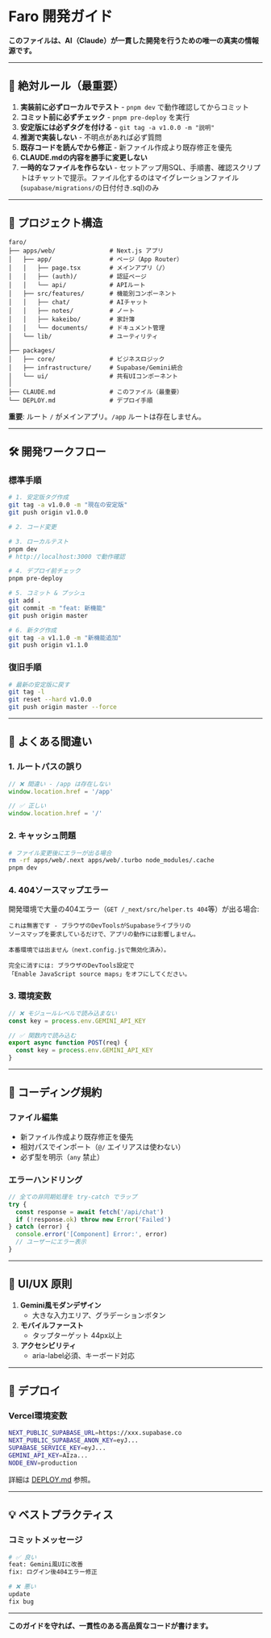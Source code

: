 # Faro 開発ガイド

**このファイルは、AI（Claude）が一貫した開発を行うための唯一の真実の情報源です。**

---

## 🎯 絶対ルール（最重要）

1. **実装前に必ずローカルでテスト** - `pnpm dev` で動作確認してからコミット
2. **コミット前に必ずチェック** - `pnpm pre-deploy` を実行
3. **安定版には必ずタグを付ける** - `git tag -a v1.0.0 -m "説明"`
4. **推測で実装しない** - 不明点があれば必ず質問
5. **既存コードを読んでから修正** - 新ファイル作成より既存修正を優先
6. **CLAUDE.mdの内容を勝手に変更しない**
7. **一時的なファイルを作らない** - セットアップ用SQL、手順書、確認スクリプトはチャットで提示。ファイル化するのはマイグレーションファイル(`supabase/migrations/`の日付付き.sql)のみ

---

## 📁 プロジェクト構造

```
faro/
├── apps/web/               # Next.js アプリ
│   ├── app/                # ページ（App Router）
│   │   ├── page.tsx        # メインアプリ（/）
│   │   ├── (auth)/         # 認証ページ
│   │   └── api/            # APIルート
│   ├── src/features/       # 機能別コンポーネント
│   │   ├── chat/           # AIチャット
│   │   ├── notes/          # ノート
│   │   ├── kakeibo/        # 家計簿
│   │   └── documents/      # ドキュメント管理
│   └── lib/                # ユーティリティ
│
├── packages/
│   ├── core/               # ビジネスロジック
│   ├── infrastructure/     # Supabase/Gemini統合
│   └── ui/                 # 共有UIコンポーネント
│
├── CLAUDE.md               # このファイル（最重要）
└── DEPLOY.md               # デプロイ手順
```

**重要**: ルート `/` がメインアプリ。`/app` ルートは存在しません。

---

## 🛠️ 開発ワークフロー

### 標準手順

```bash
# 1. 安定版タグ作成
git tag -a v1.0.0 -m "現在の安定版"
git push origin v1.0.0

# 2. コード変更

# 3. ローカルテスト
pnpm dev
# http://localhost:3000 で動作確認

# 4. デプロイ前チェック
pnpm pre-deploy

# 5. コミット & プッシュ
git add .
git commit -m "feat: 新機能"
git push origin master

# 6. 新タグ作成
git tag -a v1.1.0 -m "新機能追加"
git push origin v1.1.0
```

### 復旧手順

```bash
# 最新の安定版に戻す
git tag -l
git reset --hard v1.0.0
git push origin master --force
```

---

## 🚫 よくある間違い

### 1. ルートパスの誤り

```typescript
// ❌ 間違い - /app は存在しない
window.location.href = '/app'

// ✅ 正しい
window.location.href = '/'
```

### 2. キャッシュ問題

```bash
# ファイル変更後にエラーが出る場合
rm -rf apps/web/.next apps/web/.turbo node_modules/.cache
pnpm dev
```

### 4. 404ソースマップエラー

開発環境で大量の404エラー（`GET /_next/src/helper.ts 404`等）が出る場合:

```
これは無害です - ブラウザのDevToolsがSupabaseライブラリの
ソースマップを要求しているだけで、アプリの動作には影響しません。

本番環境では出ません（next.config.jsで無効化済み）。

完全に消すには: ブラウザのDevTools設定で
「Enable JavaScript source maps」をオフにしてください。
```

### 3. 環境変数

```typescript
// ❌ モジュールレベルで読み込まない
const key = process.env.GEMINI_API_KEY

// ✅ 関数内で読み込む
export async function POST(req) {
  const key = process.env.GEMINI_API_KEY
}
```

---

## 📝 コーディング規約

### ファイル編集

- 新ファイル作成より既存修正を優先
- 相対パスでインポート（`@/` エイリアスは使わない）
- 必ず型を明示（`any` 禁止）

### エラーハンドリング

```typescript
// 全ての非同期処理を try-catch でラップ
try {
  const response = await fetch('/api/chat')
  if (!response.ok) throw new Error('Failed')
} catch (error) {
  console.error('[Component] Error:', error)
  // ユーザーにエラー表示
}
```

---

## 🎨 UI/UX 原則

1. **Gemini風モダンデザイン**
   - 大きな入力エリア、グラデーションボタン
2. **モバイルファースト**
   - タップターゲット 44px以上
3. **アクセシビリティ**
   - aria-label必須、キーボード対応

---

## 🚀 デプロイ

### Vercel環境変数

```bash
NEXT_PUBLIC_SUPABASE_URL=https://xxx.supabase.co
NEXT_PUBLIC_SUPABASE_ANON_KEY=eyJ...
SUPABASE_SERVICE_KEY=eyJ...
GEMINI_API_KEY=AIza...
NODE_ENV=production
```

詳細は [DEPLOY.md](./DEPLOY.md) 参照。

---

## 💡 ベストプラクティス

### コミットメッセージ

```bash
# ✅ 良い
feat: Gemini風UIに改善
fix: ログイン後404エラー修正

# ❌ 悪い
update
fix bug
```

---

**このガイドを守れば、一貫性のある高品質なコードが書けます。**
